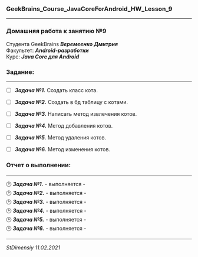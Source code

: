 ### GeekBrains_Course_JavaCoreForAndroid_HW_Lesson_9
---
### Домашняя работа к занятию №9
Студента GeekBrains ***Веремеенко Дмитрия***    
Факультет: ***Android-разработки***    
Курс: ***Java Core для Android***    
### Задание:
---
- [ ] ***Задача №1.***	Создать класс кота.    
- [ ] ***Задача №2.***	Создать в бд таблицу с котами.    
- [ ] ***Задача №3.***	Написать метод извлечения котов.    
- [ ] ***Задача №4.***	Метод добавления котов.  
- [ ] ***Задача №5.***	Метод удаления котов.  
- [ ] ***Задача №6.***	Метод изменения котов.  
  
     
### Отчет о выполнении:
---    
:clock2: ***Задача №1.***	 - выполняется -    
:clock2: ***Задача №2.***	 - выполняется -     
:clock2: ***Задача №3.***	 - выполняется -   
:clock2: ***Задача №4.***	 - выполняется -    
:clock2: ***Задача №5.***	 - выполняется -     
:clock2: ***Задача №6.***	 - выполняется -     

      
---   

*StDimensiy 11.02.2021*

